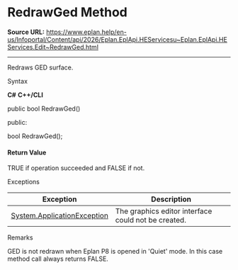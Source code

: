 # RedrawGed Method

**Source URL:** https://www.eplan.help/en-us/Infoportal/Content/api/2026/Eplan.EplApi.HEServicesu~Eplan.EplApi.HEServices.Edit~RedrawGed.html

---

Redraws GED surface.

Syntax

**C#**
**C++/CLI**


public bool RedrawGed()

public:

bool RedrawGed();


#### Return Value

TRUE if operation succeeded and FALSE if not.

Exceptions

| Exception | Description |
| --- | --- |
| [System.ApplicationException](#) | The graphics editor interface could not be created. |

Remarks

GED is not redrawn when Eplan P8 is opened in 'Quiet' mode. In this case method call always returns FALSE.
